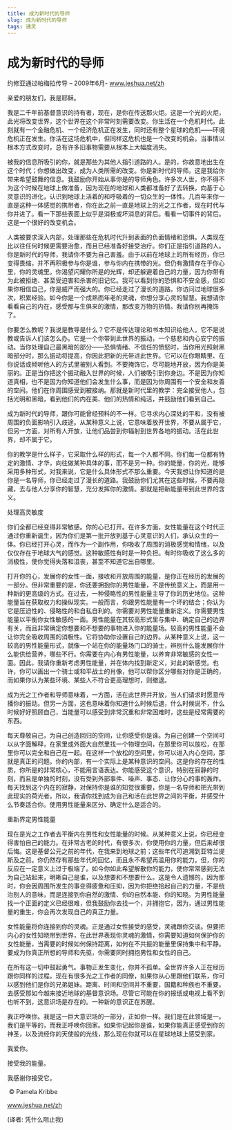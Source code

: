 ```yaml
--- 
title: 成为新时代的导师 
slug: 成为新时代的导师 
tags: 通灵 
--- 
```

# 成为新时代的导师

约修亚通过帕梅拉传导 – 2009年6月- www.jeshua.net/zh

亲爱的朋友们，我是耶稣。

我是二千年前基督意识的持有者，现在，是你在传送那火炬。这是一个光的火炬，此光将改变世界，这个世界在这个非常时刻需要改变。你生活在一个危机时代。此刻就有一个金融危机、一个经济危机正在发生，同时还有整个星球的危机――环境危机正在发生。你活在这场危机中，但同样这危机也是一个改变的机会。当事情以根本方式改变时，总有许多旧事物需要从根本上大幅度消失。

被我的信息所吸引的你，就是那些为其他人指引道路的人。是的，你故意地出生在这个时代；你想做出改变，成为人类所需的改变。你是新时代的导师。这是我给你带来希望鼓舞的信息。我鼓励你开始从事你是的导师角色。许多次人世，你不得不为这个时候在地球上做准备，因为现在的地球和人类都准备好了去转换，向基于心灵意识的进化，认识到地球上活着的和呼吸着的一切众生的一体性。几百年来你一直是这种一体感觉的携带者，你在此之前一直是地球上的光之工作者，现在时代与你并进了。看一下那些表面上似乎是消极或坏消息的背后。看看一切事件的背后。这是一个很好的改变机会。

人类被要求深入内部，处理那些在危机时代升到表面的负面情绪和恐惧。人类现在比以往任何时候更需要治愈，而且已经准备好接受治疗。你们正是指引道路的人。你是新时代的导师，我请你不要为自己害羞。由于以前在地球上的所有经历，你已变得畏缩，并不再积极参与你是谁，参与你内在携带的光。但仍有激情存在于你心里，你的灵魂里。你渴望闪耀你所是的光辉，却还躲避着自己的力量，因为你带有为此被拒绝、甚至受迫害和杀害的旧记忆。我可以看到你的恐惧和不安全感，但如果你相信自己，你是威严而强大的。你已经走过了漫长的道路。你访问过地球很多次，积累经验。如今你是一个成熟而年老的灵魂，你想分享心灵的智慧。我想请你看看自己的内在，感受那与生俱来的激情，那改变万物的热情。我请你别再掩饰了。

你要怎么教呢？我说是教导是什么？它不是传达理论和书本知识给他人，它不是说教或告诉人们该怎么办。它是一个你带到此世界的振动，一个慈悲和内心安宁的振动。当你处理自己最黑暗的部分——恐惧情绪、不信任的愤怒时，当你用光照射黑暗部分时，那么振动将提高，你因此把新的光带进此世界。它可以在你眼睛里、在你说话或倾听他人的方式里被别人看到。不要掩饰它，尽可能地开放，因为你是美丽的。正是当你把这个振动融入世界的时候，人们被吸引到你身边。不是因为你知道真相，也不是因为你知道他们会发生什么事，而是因为你周围有一个安全和友善的空间。他们在你周围感受到被接纳。那就是新时代里的教学：完全接受他人，包括光明和黑暗，看到他们的内在美、他们的热情和纯洁，并鼓励他们看到自己。

成为新时代的导师，跟你可能曾经预料的不一样。它寻求内心深处的平和，没有被周围的负面影响引入歧途。从某种意义上说，它意味着放开世界，不要从属于它，但另一方面，对所有人开放，让他们品尝到你辐射到世界各地的振动。活在此世界，却不属于它。

你的教学是什么样子，它采取什么样的形式，每一个人都不同。你们每一位都有特定的激情、才华，向往做某种具体的事，而不是另一种。你的能量，你的光，能够采用多种形式，对我来说，它是什么具体形式不那么重要。今天我想让你知道的是你是一名导师，你已经走过了漫长的道路。我鼓励你们尤其在这些时候，不要再隐藏，去与他人分享你的智慧，充分发挥你的激情。那就是把新能量带到此世界的含义。

处理高灵敏度

你们全都已经变得非常敏感。你的心已打开。在许多方面，女性能量在这个时代正通过你重新诞生，因为你们是第一批开放到基于心灵意识的人们，承认众生的一体。你已经打开心灵，而作为一个副作用，你吸收了周围的消极感觉和情绪，以及仅仅存在于地球大气的感觉。这种敏感性有时是一种负担。有时你吸收了这么多的消极性，使你觉得失落和沮丧，甚至不知道它出自哪里。

打开你的心，发展你的女性一面，接收和开放周围的能量，是你正在经历的发展的一部分。但非常重要的是，你还要拥抱你的男性能量，不是传统意义上，而是用一种新的更高级的方式。在过去，一种侵略性的男性能量主导了你的历史地位。这种能量旨在获取权力和操纵现实。一般而言，你跟男性能量有一个坏的结合；你认为它是压迫性的、侵略性的和自私自利的。你需要对男性能量重新定义。你需要男性能量以平衡你女性敏感的一面。男性能量在其较高形式里与集中、确定自己的边界有关，而且非常确定你想要和不想要的事物进入你的能量场。较高的男性能量不会让你完全吸收周围的消极性。它将协助你设置自己的边界。从某种意义上说，这一较高的男性能量形式，就像一个站在你的能量场门口的骑士，辨别什么能发展你什么能供给营养，哪些不行。你需要在内心有男性能量，以养育非常敏感的女性一面。因此，我请你重新考虑男性能量，并在体内找到新定义，对此的新感觉。也许，你可以画出一个骑士或和平战士的肖像，他可以帮你区分哪些对你是正确的，而如果你认为某些环境、某些人不符合更高理想时，则撤退。

成为光之工作者和导师意味着，一方面，活在此世界并开放，当人们请求时愿意传播你的振动。但另一方面，这也意味着你知道什么时候后退，什么时候说不，什么时候好好照顾自己，当能量可以感受到非常沉重和非常困难时，这些是经常需要的东西。

每天尊敬自己，为自己创造回归的空间，让你感受你是谁。为自己创建一个空间可以从字面解释，在家里或外面大自然里找一个物理空间，在那里你可以放松，在那里你可以完全和自己在一起。在这样一个放松的空间里，你可以进入内心空间，那就是真正的问题。你的内部，有一个实际上是某种意识的空间。这是你的存在的性质，你所是的非常核心，不能用言语表达。你能感受这个意识，特别在寂静的时刻，而且是单独的时刻，没有受到外部事件、噪声、事态、让你分心的事的轰炸。每天找到这个内在的寂静，对保持你是谁的知觉很重要，你是一名导师和把光带到此现实的荷光者。所以，我请你找到成为自己和活在此世界之间的平衡，并感受什么节奏适合你。使用男性能量来区分、确定什么是适合的。

重新界定男性能量

现在是光之工作者去平衡内在男性和女性能量的时候。从某种意义上说，你已经变得害怕自己的能力。在非常古老的时代，有很多次，你使用你的力量，但后来却很后悔。这是基督公元之前的年代，在我来到地球之前；这些年代可追溯到亚特兰提斯及之前。你仍然存有那些年代的回忆，而且永不希望再滥用你的能力。但，你的反应在一定意义上过于极端了。如今你如此希望解散你的能力，使你常常感到无法为自己站起来，明晰自己是谁，以及想要和不想要什么。这是令人遗憾的，因为那时，你会因周围所发生的事变得疲惫和压抑，因为你拒绝拾起自己的力量，不是统治别人的意味，而是连接到你自然的激情、你的自然本能、你的知晓。为男性能量找一个正面的定义已经很难，但我鼓励你去找一个，并拥抱它，因为，通过男性能量的重生，你会再次发现自己的真正力量。

女性能量将你连接到你的灵魂。正是通过女性接受的感受，灵魂跟你交谈。但要把内心的女性知晓带到世界，在此世界表现你灵魂的激情，你需要知道如何保护你的女性能量，当需要的时候如何保持距离，如何在不共振的能量里保持集中和平静。要成为你真正所想的导师和先驱，你需要同时拥抱男性和女性的自己。

在所有这一切中鼓起勇气。事物正发生变化，你并不孤单。全世界许多人正在经历跟你同样的过程。现在有很多光之工作者的同僚，如果你从心里跟他们联系，你可以感到他们是你的兄弟姐妹。距离、时间和空间并不重要，国籍和种族也不重要。去感受那如今越来接近地球的基督意识场。尽管它可能在你的报纸或电视上看不到也听不到，这意识场是存在的。一种新的意识正在苏醒。

我正呼唤你。我是这一巨大意识场的一部分，正如你一样。我们是在此领域是一。我们是平等的，而我正呼唤你回家。如果你记起你是谁，如果你能真正感受到你的神圣，以及流经你的天使般的光线，那么现在你就可以在星球地球上感受到家。

我爱你。

接受我的能量。

我感谢你接受它。

 © Pamela Kribbe 

www.jeshua.net/zh

(译者: 凭什么阻止我)